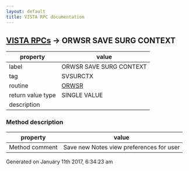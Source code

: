 ```yaml
---
layout: default
title: VISTA RPC documentation
---
```




## [VISTA RPCs](TableOfContent.md) &#8594; ORWSR SAVE SURG CONTEXT 

 property | value 
--- | --- 
 label | ORWSR SAVE SURG CONTEXT
 tag | SVSURCTX
 routine | [ORWSR](http://code.osehra.org/dox/Routine_ORWSR_source.html)
 return value type | SINGLE VALUE
 description | 


### Method description

 property | value 
--- | --- 
 Method comment | Save new Notes view preferences for user




Generated on January 11th 2017, 6:34:23 am